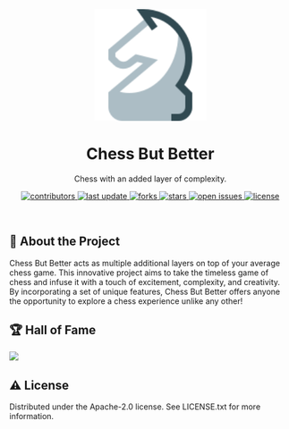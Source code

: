 <div align="center">

  <img src="assets/logo.svg" alt="logo" width="200" height="auto" />
  <h1>Chess But Better</h1>
  
  <p>
    Chess with an added layer of complexity.
  </p>
  
  
  <!-- Badges -->
  <p>
    <a href="https://github.com/Ido-Barnea/Chess-But-Better/graphs/contributors">
      <img src="https://img.shields.io/github/contributors/Ido-Barnea/Chess-But-Better" alt="contributors" />
    </a>
    <a href="">
      <img src="https://img.shields.io/github/last-commit/Ido-Barnea/Chess-But-Better" alt="last update" />
    </a>
    <a href="https://github.com/Ido-Barnea/Chess-But-Better/network/members">
      <img src="https://img.shields.io/github/forks/Ido-Barnea/Chess-But-Better" alt="forks" />
    </a>
    <a href="https://github.com/Ido-Barnea/Chess-But-Better/stargazers">
      <img src="https://img.shields.io/github/stars/Ido-Barnea/Chess-But-Better" alt="stars" />
    </a>
    <a href="https://github.com/Ido-Barnea/Chess-But-Better/issues/">
      <img src="https://img.shields.io/github/issues/Ido-Barnea/Chess-But-Better" alt="open issues" />
    </a>
    <a href="https://github.com/Ido-Barnea/Chess-But-Better/blob/master/LICENSE">
      <img src="https://img.shields.io/github/license/Ido-Barnea/Chess-But-Better" alt="license" />
    </a>
  </p>
</div>

<br />

<!-- About the Project -->
## :star2: About the Project
Chess But Better acts as multiple additional layers on top of your average chess game. This innovative project aims to take the timeless game of chess and infuse it with a touch of excitement, complexity, and creativity. By incorporating a set of unique features, Chess But Better offers anyone the opportunity to explore a chess experience unlike any other!

<!-- Contributing -->
## :trophy: Hall of Fame

<a href="https://github.com/Ido-Barnea/Chess-But-Better/graphs/contributors">
  <img src="https://contrib.rocks/image?repo=Ido-Barnea/Chess-But-Better" />
</a>

<!-- License -->
## :warning: License

Distributed under the Apache-2.0 license. See LICENSE.txt for more information.

